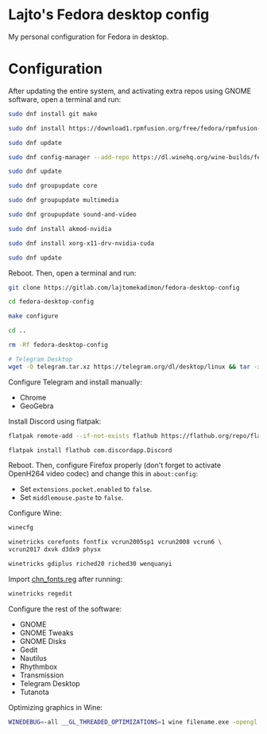 # Lajto's Fedora desktop config
My personal configuration for Fedora in desktop.

# Configuration

After updating the entire system, and activating extra repos using GNOME
software, open a terminal and run:

```sh
sudo dnf install git make

sudo dnf install https://download1.rpmfusion.org/free/fedora/rpmfusion-free-release-$(rpm -E %fedora).noarch.rpm https://download1.rpmfusion.org/nonfree/fedora/rpmfusion-nonfree-release-$(rpm -E %fedora).noarch.rpm

sudo dnf update

sudo dnf config-manager --add-repo https://dl.winehq.org/wine-builds/fedora/$(rpm -E %fedora)/winehq.repo

sudo dnf update

sudo dnf groupupdate core

sudo dnf groupupdate multimedia

sudo dnf groupupdate sound-and-video

sudo dnf install akmod-nvidia

sudo dnf install xorg-x11-drv-nvidia-cuda

sudo dnf update
```

Reboot. Then, open a terminal and run:

```sh
git clone https://gitlab.com/lajtomekadimon/fedora-desktop-config

cd fedora-desktop-config

make configure

cd ..

rm -Rf fedora-desktop-config

# Telegram Desktop
wget -O telegram.tar.xz https://telegram.org/dl/desktop/linux && tar -xvf telegram.tar.xz && rm telegram.tar.xz && mv Telegram /home/lajto/.telegram-desktop-dir && /home/lajto/.telegram-desktop-dir/Telegram
```

Configure Telegram and install manually:

- Chrome
- GeoGebra

Install Discord using flatpak:

```sh
flatpak remote-add --if-not-exists flathub https://flathub.org/repo/flathub.flatpakrepo

flatpak install flathub com.discordapp.Discord
```

Reboot. Then, configure Firefox properly (don't forget to activate OpenH264
video codec) and change this in `about:config`:

- Set `extensions.pocket.enabled` to `false`.
- Set `middlemouse.paste` to `false`.

Configure Wine:

```sh
winecfg

winetricks corefonts fontfix vcrun2005sp1 vcrun2008 vcrun6 \
vcrun2017 dxvk d3dx9 physx

winetricks gdiplus riched20 riched30 wenquanyi
```

Import [chn_fonts.reg](https://gist.githubusercontent.com/swordfeng/c3fd6b6fcf6dc7d7fa8a/raw/0ad845f98f5a97e7173ff40b5e57b3a163e92465/chn_fonts.reg)
after running:

```sh
winetricks regedit
```

Configure the rest of the software:

- GNOME
- GNOME Tweaks
- GNOME Disks
- Gedit
- Nautilus
- Rhythmbox
- Transmission
- Telegram Desktop
- Tutanota

Optimizing graphics in Wine:

```sh
WINEDEBUG=-all __GL_THREADED_OPTIMIZATIONS=1 wine filename.exe -opengl
```
